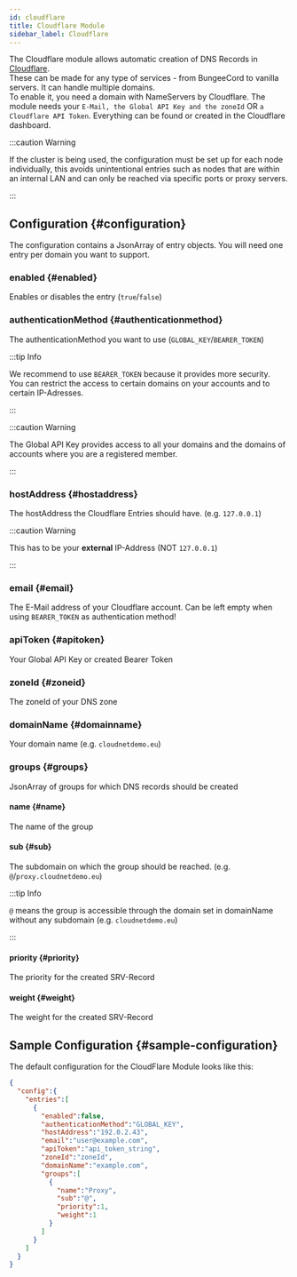 ```yaml
---
id: cloudflare
title: Cloudflare Module
sidebar_label: Cloudflare
---
```


The Cloudflare module allows automatic creation of DNS Records in [Cloudflare](https://cloudflare.com/).  
These can be made for any type of services - from BungeeCord to vanilla servers. It can handle multiple domains.  
To enable it, you need a domain with NameServers by Cloudflare. The module needs your `E-Mail, the Global API Key and the zoneId` OR `a Cloudflare API Token`. Everything can be found or created in the Cloudflare dashboard.  

:::caution Warning

If the cluster is being used, the configuration must be set up for each node individually, this avoids unintentional entries such as nodes that are within an internal LAN and can only be reached via specific ports or proxy servers.

:::
## Configuration {#configuration}
The configuration contains a JsonArray of entry objects. You will need one entry per domain you want to support.
### enabled {#enabled}
Enables or disables the entry (`true`/`false`)
### authenticationMethod {#authenticationmethod}
The authenticationMethod you want to use (`GLOBAL_KEY`/`BEARER_TOKEN`)

:::tip Info

We recommend to use `BEARER_TOKEN` because it provides more security.  
You can restrict the access to certain domains on your accounts and to certain IP-Adresses.

:::

:::caution Warning

The Global API Key provides access to all your domains and the domains of accounts where you are a registered member.

:::

### hostAddress {#hostaddress}
The hostAddress the Cloudflare Entries should have. (e.g. `127.0.0.1`)

:::caution Warning

This has to be your **external** IP-Address (NOT `127.0.0.1`)

:::

### email {#email}
The E-Mail address of your Cloudflare account. Can be left empty when using `BEARER_TOKEN` as authentication method!
### apiToken {#apitoken}
Your Global API Key or created Bearer Token
### zoneId {#zoneid}
The zoneId of your DNS zone
### domainName {#domainname}
Your domain name (e.g. `cloudnetdemo.eu`)
### groups {#groups}
JsonArray of groups for which DNS records should be created
#### name {#name}
The name of the group
#### sub {#sub}
The subdomain on which the group should be reached. (e.g. `@`/`proxy.cloudnetdemo.eu`)

:::tip Info

`@` means the group is accessible through the domain set in domainName without any subdomain (e.g. `cloudnetdemo.eu`)

:::
#### priority {#priority}
The priority for the created SRV-Record
#### weight {#weight}
The weight for the created SRV-Record
## Sample Configuration {#sample-configuration}
The default configuration for the CloudFlare Module looks like this:
```json
{
  "config":{
    "entries":[
      {
        "enabled":false,
        "authenticationMethod":"GLOBAL_KEY",
        "hostAddress":"192.0.2.43",
        "email":"user@example.com",
        "apiToken":"api_token_string",
        "zoneId":"zoneId",
        "domainName":"example.com",
        "groups":[
          {
            "name":"Proxy",
            "sub":"@",
            "priority":1,
            "weight":1
          }
        ]
      }
    ]
  }
}
```